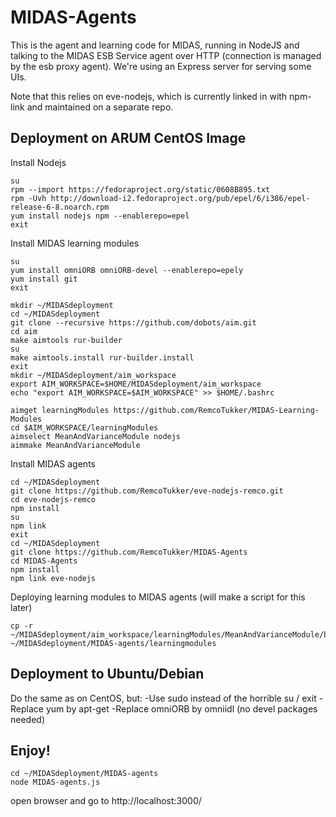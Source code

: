 # MIDAS-Agents

This is the agent and learning code for MIDAS, running in NodeJS and talking to the MIDAS ESB Service agent over HTTP (connection is managed by the esb proxy agent). We're using an Express server for serving some UIs.

Note that this relies on eve-nodejs, which is currently linked in with npm-link and maintained on a separate repo.



## Deployment on ARUM CentOS Image

Install Nodejs

	su
	rpm --import https://fedoraproject.org/static/0608B895.txt
	rpm -Uvh http://download-i2.fedoraproject.org/pub/epel/6/i386/epel-release-6-8.noarch.rpm
	yum install nodejs npm --enablerepo=epel
	exit

Install MIDAS learning modules

	su
	yum install omniORB omniORB-devel --enablerepo=epely
	yum install git
	exit

	mkdir ~/MIDASdeployment
	cd ~/MIDASdeployment
	git clone --recursive https://github.com/dobots/aim.git
	cd aim
	make aimtools rur-builder
	su
	make aimtools.install rur-builder.install
	exit
	mkdir ~/MIDASdeployment/aim_workspace
	export AIM_WORKSPACE=$HOME/MIDASdeployment/aim_workspace
	echo "export AIM_WORKSPACE=$AIM_WORKSPACE" >> $HOME/.bashrc

	aimget learningModules https://github.com/RemcoTukker/MIDAS-Learning-Modules
	cd $AIM_WORKSPACE/learningModules
	aimselect MeanAndVarianceModule nodejs
	aimmake MeanAndVarianceModule

Install MIDAS agents

	cd ~/MIDASdeployment
	git clone https://github.com/RemcoTukker/eve-nodejs-remco.git
	cd eve-nodejs-remco
	npm install
	su
	npm link
	exit
	cd ~/MIDASdeployment
	git clone https://github.com/RemcoTukker/MIDAS-Agents
	cd MIDAS-Agents
	npm install
	npm link eve-nodejs

Deploying learning modules to MIDAS agents (will make a script for this later)

	cp -r ~/MIDASdeployment/aim_workspace/learningModules/MeanAndVarianceModule/builds/nodejs/Release/obj.target/* ~/MIDASdeployment/MIDAS-agents/learningmodules

## Deployment to Ubuntu/Debian

Do the same as on CentOS, but:
-Use sudo instead of the horrible su / exit
-Replace yum by apt-get
-Replace omniORB by omniidl (no devel packages needed)

## Enjoy!

	cd ~/MIDASdeployment/MIDAS-agents
	node MIDAS-agents.js

open browser and go to http://localhost:3000/
